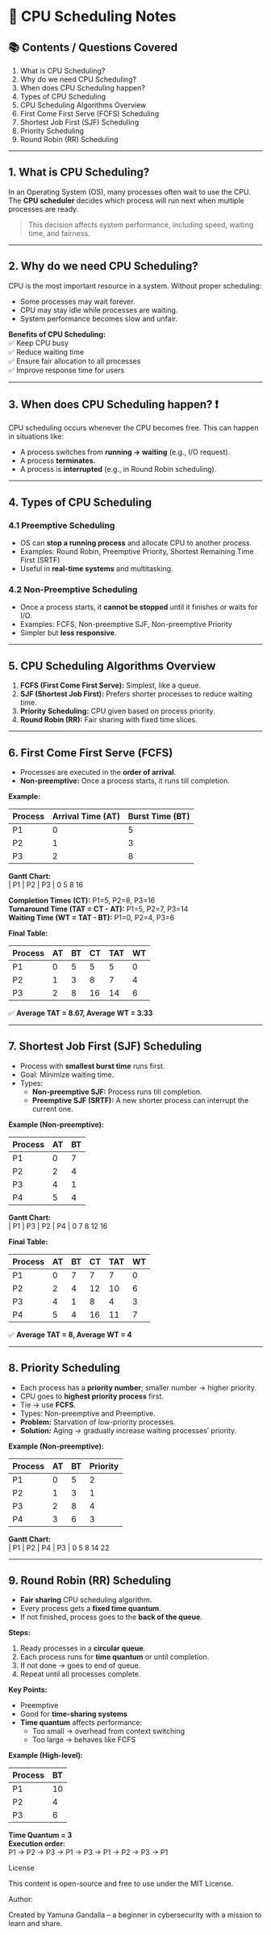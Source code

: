 # 🌟 CPU Scheduling Notes

## 📚 Contents / Questions Covered
1. What is CPU Scheduling?  
2. Why do we need CPU Scheduling?  
3. When does CPU Scheduling happen?  
4. Types of CPU Scheduling  
5. CPU Scheduling Algorithms Overview  
6. First Come First Serve (FCFS) Scheduling  
7. Shortest Job First (SJF) Scheduling  
8. Priority Scheduling  
9. Round Robin (RR) Scheduling  

---

## 1. What is CPU Scheduling?  
In an Operating System (OS), many processes often wait to use the CPU.  
The **CPU scheduler** decides which process will run next when multiple processes are ready.  

> This decision affects system performance, including speed, waiting time, and fairness.

---

## 2. Why do we need CPU Scheduling?  
CPU is the most important resource in a system. Without proper scheduling:  
- Some processes may wait forever.  
- CPU may stay idle while processes are waiting.  
- System performance becomes slow and unfair.  

**Benefits of CPU Scheduling:**  
✅ Keep CPU busy  
✅ Reduce waiting time  
✅ Ensure fair allocation to all processes  
✅ Improve response time for users  

---

## 3. When does CPU Scheduling happen? ❗  
CPU scheduling occurs whenever the CPU becomes free. This can happen in situations like:  
- A process switches from **running → waiting** (e.g., I/O request).  
- A process **terminates**.  
- A process is **interrupted** (e.g., in Round Robin scheduling).  

---

## 4. Types of CPU Scheduling

### 4.1 Preemptive Scheduling
- OS can **stop a running process** and allocate CPU to another process.  
- Examples: Round Robin, Preemptive Priority, Shortest Remaining Time First (SRTF)  
- Useful in **real-time systems** and multitasking.

### 4.2 Non-Preemptive Scheduling
- Once a process starts, it **cannot be stopped** until it finishes or waits for I/O.  
- Examples: FCFS, Non-preemptive SJF, Non-preemptive Priority  
- Simpler but **less responsive**.

---

## 5. CPU Scheduling Algorithms Overview
1. **FCFS (First Come First Serve):** Simplest, like a queue.  
2. **SJF (Shortest Job First):** Prefers shorter processes to reduce waiting time.  
3. **Priority Scheduling:** CPU given based on process priority.  
4. **Round Robin (RR):** Fair sharing with fixed time slices.

---

## 6. First Come First Serve (FCFS)

- Processes are executed in the **order of arrival**.  
- **Non-preemptive:** Once a process starts, it runs till completion.  

**Example:**

| Process | Arrival Time (AT) | Burst Time (BT) |
|---------|------------------|----------------|
| P1      | 0                | 5              |
| P2      | 1                | 3              |
| P3      | 2                | 8              |

**Gantt Chart:**  
| P1 | P2 | P3 |
0 5 8 16


**Completion Times (CT):** P1=5, P2=8, P3=16  
**Turnaround Time (TAT = CT - AT):** P1=5, P2=7, P3=14  
**Waiting Time (WT = TAT - BT):** P1=0, P2=4, P3=6  

**Final Table:**

| Process | AT | BT | CT | TAT | WT |
|---------|----|----|----|-----|----|
| P1      | 0  | 5  | 5  | 5   | 0  |
| P2      | 1  | 3  | 8  | 7   | 4  |
| P3      | 2  | 8  | 16 | 14  | 6  |

✅ **Average TAT = 8.67, Average WT = 3.33**

---

## 7. Shortest Job First (SJF) Scheduling

- Process with **smallest burst time** runs first.  
- Goal: Minimize waiting time.  
- Types:  
  - **Non-preemptive SJF:** Process runs till completion.  
  - **Preemptive SJF (SRTF):** A new shorter process can interrupt the current one.

**Example (Non-preemptive):**

| Process | AT | BT |
|---------|----|----|
| P1      | 0  | 7  |
| P2      | 2  | 4  |
| P3      | 4  | 1  |
| P4      | 5  | 4  |

**Gantt Chart:**  
| P1 | P3 | P2 | P4 |
0 7 8 12 16


**Final Table:**

| Process | AT | BT | CT | TAT | WT |
|---------|----|----|----|-----|----|
| P1      | 0  | 7  | 7  | 7   | 0  |
| P2      | 2  | 4  | 12 | 10  | 6  |
| P3      | 4  | 1  | 8  | 4   | 3  |
| P4      | 5  | 4  | 16 | 11  | 7  |

✅ **Average TAT = 8, Average WT = 4**  

---

## 8. Priority Scheduling

- Each process has a **priority number**; smaller number → higher priority.  
- CPU goes to **highest priority process** first.  
- Tie → use **FCFS**.  
- Types: Non-preemptive and Preemptive.  
- **Problem:** Starvation of low-priority processes.  
- **Solution:** Aging → gradually increase waiting processes’ priority.

**Example (Non-preemptive):**

| Process | AT | BT | Priority |
|---------|----|----|---------|
| P1      | 0  | 5  | 2       |
| P2      | 1  | 3  | 1       |
| P3      | 2  | 8  | 4       |
| P4      | 3  | 6  | 3       |

**Gantt Chart:**  
| P1 | P2 | P4 | P3 |
0 5 8 14 22


---

## 9. Round Robin (RR) Scheduling

- **Fair sharing** CPU scheduling algorithm.  
- Every process gets a **fixed time quantum**.  
- If not finished, process goes to the **back of the queue**.

**Steps:**  
1. Ready processes in a **circular queue**.  
2. Each process runs for **time quantum** or until completion.  
3. If not done → goes to end of queue.  
4. Repeat until all processes complete.

**Key Points:**  
- Preemptive  
- Good for **time-sharing systems**  
- **Time quantum** affects performance:  
  - Too small → overhead from context switching  
  - Too large → behaves like FCFS  

**Example (High-level):**

| Process | BT |
|---------|----|
| P1      | 10 |
| P2      | 4  |
| P3      | 6  |

**Time Quantum = 3**  
**Execution order:**  
P1 → P2 → P3 → P1 → P3 → P1 → P2 → P3 → P1  

License

This content is open-source and free to use under the MIT License.

Author:

Created by Yamuna Gandalla – a beginner in cybersecurity with a mission to learn and share.





